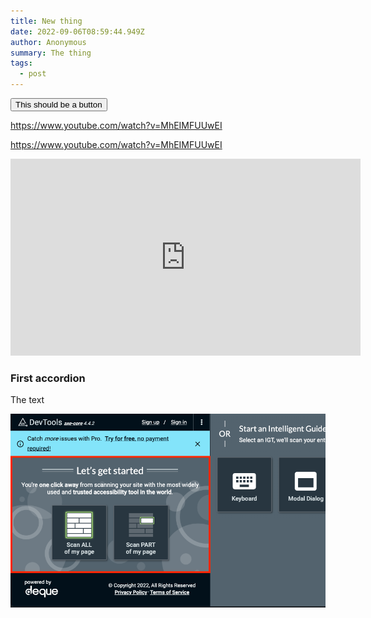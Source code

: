 ```yaml
---
title: New thing
date: 2022-09-06T08:59:44.949Z
author: Anonymous
summary: The thing
tags:
  - post
---
```

<button>This should be a button</button>

<https://www.youtube.com/watch?v=MhEIMFUUwEI>

https://www.youtube.com/watch?v=MhEIMFUUwEI

<iframe width="560" height="315" src="https://www.youtube.com/embed/uPxkrGL0l7U" title="YouTube video player" frameborder="0" allow="accelerometer; autoplay; clipboard-write; encrypted-media; gyroscope; picture-in-picture" allowfullscreen></iframe>

<div class="accordions">
<h3>First accordion</h3>
<div>The text</div>
</div>

<script>
const accordions = document.querySelectorAll('.accordions');

accordions.forEach(accordion => {
console.log(accordion)
});

</script>

![A screenshot](/static/img/screenshot-2022-09-02-at-15.16.51.png)